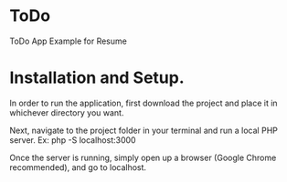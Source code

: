 # ToDo
ToDo App Example for Resume

# Installation and Setup.
In order to run the application, first download the project and place it in whichever directory you want.

Next, navigate to the project folder in your terminal and run a local PHP server. Ex: php -S localhost:3000

Once the server is running, simply open up a browser (Google Chrome recommended), and go to localhost.

